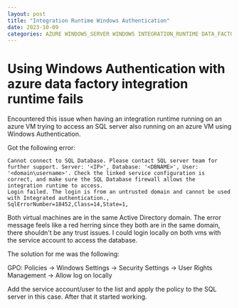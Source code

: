 ```yaml
---
layout: post
title: "Integration Runtime Windows Authentication"
date: 2023-10-09
categories: AZURE WINDOWS_SERVER WINDOWS INTEGRATION_RUNTIME DATA_FACTORY
---
```


# Using Windows Authentication with azure data factory integration runtime fails

Encountered this issue when having an integration runtime running on an azure VM trying to access an SQL server also running on an azure VM using Windows Authentication.

Got the following error:

```
Cannot connect to SQL Database. Please contact SQL server team for further support. Server: '<IP>', Database: '<DBNAME>', User: '<domain\username>'. Check the linked service configuration is correct, and make sure the SQL Database firewall allows the integration runtime to access.
Login failed. The login is from an untrusted domain and cannot be used with Integrated authentication., SqlErrorNumber=18452,Class=14,State=1,
```

Both virtual machines are in the same Active Directory domain. The error message feels like a red herring since they both are in the same domain, there shouldn't be any trust issues. I could login locally on both vms with the service account to access the database.

The solution for me was the following:

GPO: Policies -> Windows Settings -> Security Settings -> User Rights Management -> Allow log on locally

Add the service account/user to the list and apply the policy to the SQL server in this case. After that it started working.
